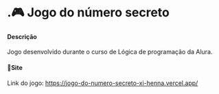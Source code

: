 # .🎮 Jogo do número secreto

#### Descrição
Jogo desenvolvido durante o curso de Lógica de programação da Alura.

#### 🔗Site
Link do jogo: https://jogo-do-numero-secreto-xi-henna.vercel.app/
